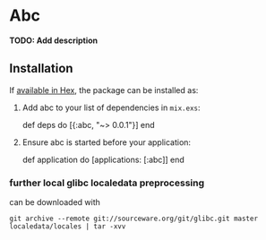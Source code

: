 # Abc

**TODO: Add description**

## Installation

If [available in Hex](https://hex.pm/docs/publish), the package can be installed as:

  1. Add abc to your list of dependencies in `mix.exs`:

        def deps do
          [{:abc, "~> 0.0.1"}]
        end

  2. Ensure abc is started before your application:

        def application do
          [applications: [:abc]]
        end

### further local glibc localedata preprocessing

can be downloaded with

    git archive --remote git://sourceware.org/git/glibc.git master localedata/locales | tar -xvv